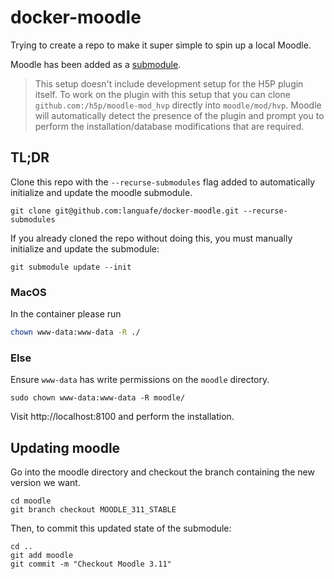 # docker-moodle

Trying to create a repo to make it super simple to spin up a local Moodle.

Moodle has been added as a [submodule](https://git-scm.com/book/en/v2/Git-Tools-Submodules).

> This setup doesn't include development setup for the H5P plugin itself. To work on the plugin with this setup that you can clone `github.com:/h5p/moodle-mod_hvp` directly into `moodle/mod/hvp`. Moodle will automatically detect the presence of the plugin and prompt you to perform the installation/database modifications that are required.

## TL;DR

Clone this repo with the `--recurse-submodules` flag added to automatically initialize and update the moodle submodule.

```
git clone git@github.com:languafe/docker-moodle.git --recurse-submodules
```

If you already cloned the repo without doing this, you must manually initialize and update the submodule:

```
git submodule update --init
```
### MacOS
In the container please run 
```bash
chown www-data:www-data -R ./
```

### Else
Ensure `www-data` has write permissions on the `moodle` directory.

`sudo chown www-data:www-data -R moodle/`

Visit http://localhost:8100 and perform the installation.

## Updating moodle

Go into the moodle directory and checkout the branch containing the new version we want.

```
cd moodle
git branch checkout MOODLE_311_STABLE
```

Then, to commit this updated state of the submodule:

```
cd ..
git add moodle
git commit -m "Checkout Moodle 3.11"
```
